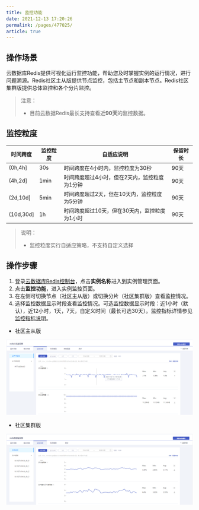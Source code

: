 ```yaml
---
title: 监控功能
date: 2021-12-13 17:20:26
permalink: /pages/477025/
article: true
---
```


## 操作场景

云数据库Redis提供可视化运行监控功能，帮助您及时掌握实例的运行情况，进行问题溯源。Redis社区主从版提供节点监控，包括主节点和副本节点。Redis社区集群版提供总体监控和各个分片监控。

> 注意：
>
> - 目前云数据Redis最长支持查看近**90天**的监控数据。

## 监控粒度

| 时间跨度  | 监控粒度 | 自适应说明                                    | 保留时长 |
| --------- | -------- | --------------------------------------------- | -------- |
| (0h,4h]   | 30s      | 时间跨度在4小时内，监控粒度为30秒             | 90天     |
| (4h,2d]   | 1min     | 时间跨度超过4小时，但在2天内，监控粒度为1分钟 | 90天     |
| (2d,10d]  | 5min     | 时间跨度超过2天，但在10天内，监控粒度为5分钟  | 90天     |
| (10d,30d] | 1h       | 时间跨度超过10天，但在30天内，监控粒度为1小时 | 90天     |

> 说明：
>
> - 监控粒度实行自适应策略，不支持自定义选择

## 操作步骤

1. 登录[云数据库Redis控制台](https://console.capitalonline.net/dbinstances)，点击**实例名称**进入到实例管理页面。
2. 点击**监控功能**，进入实例监控页面。
3. 在左侧可切换节点（社区主从版）或切换分片（社区集群版）查看监控情况。
4. 选择监控数据显示时段查看监控情况。可选监控数据显示时段：近1小时（默认），近12小时，1天，7天，自定义时间（最长可选30天）。监控指标详情参见[监控指标说明](./01.监控指标说明.md)。

- 社区主从版

![032](../../pics/032.png)

- 社区集群版

![033](../../pics/033.png)
